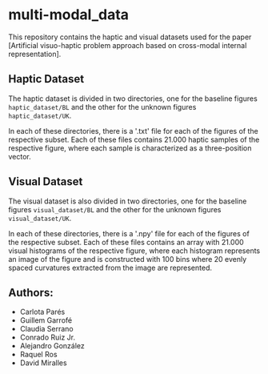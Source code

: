 # multi-modal_data

This repository contains the haptic and visual datasets used for the paper [Artificial visuo-haptic problem approach based on cross-modal internal representation].

## Haptic Dataset

The haptic dataset is divided in two directories, one for the baseline figures `haptic_dataset/BL` and the other for the unknown figures `haptic_dataset/UK`.

In each of these directories, there is a '.txt' file for each of the figures of the respective subset. Each of these files contains 21.000 haptic samples of the respective figure, where each sample is characterized as a three-position vector.

## Visual Dataset

The visual dataset is also divided in two directories, one for the baseline figures `visual_dataset/BL` and the other for the unknown figures `visual_dataset/UK`.

In each of these directories, there is a '.npy' file for each of the figures of the respective subset. Each of these files contains an array with 21.000 visual histograms of the respective figure, where each histogram represents an image of the figure and is constructed with 100 bins where 20 evenly spaced curvatures extracted from the image are represented.

## Authors: 
- Carlota Parés
- Guillem Garrofé
- Claudia Serrano
- Conrado Ruiz Jr.
- Alejandro González
- Raquel Ros
- David Miralles 